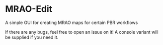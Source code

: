# MRAO-Edit
A simple GUI for creating MRAO maps for certain PBR workflows

If there are any bugs, feel free to open an issue on it! A console variant will be supplied if you need it.
